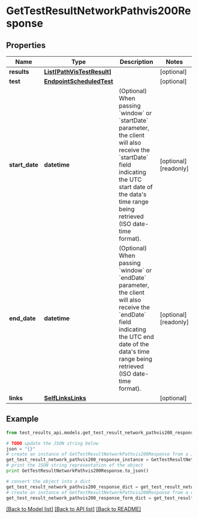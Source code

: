# GetTestResultNetworkPathvis200Response


## Properties
Name | Type | Description | Notes
------------ | ------------- | ------------- | -------------
**results** | [**List[PathVisTestResult]**](PathVisTestResult.md) |  | [optional] 
**test** | [**EndpointScheduledTest**](EndpointScheduledTest.md) |  | [optional] 
**start_date** | **datetime** | (Optional) When passing &#x60;window&#x60; or &#x60;startDate&#x60; parameter,  the client will also receive the &#x60;startDate&#x60; field indicating the UTC start date of the data&#39;s time range being retrieved  (ISO date-time format). | [optional] [readonly] 
**end_date** | **datetime** | (Optional) When passing &#x60;window&#x60; or &#x60;endDate&#x60; parameter,  the client will also receive the &#x60;endDate&#x60; field indicating the UTC end date of the data&#39;s time range being retrieved  (ISO date-time format). | [optional] [readonly] 
**links** | [**SelfLinksLinks**](SelfLinksLinks.md) |  | [optional] 

## Example

```python
from test_results_api.models.get_test_result_network_pathvis200_response import GetTestResultNetworkPathvis200Response

# TODO update the JSON string below
json = "{}"
# create an instance of GetTestResultNetworkPathvis200Response from a JSON string
get_test_result_network_pathvis200_response_instance = GetTestResultNetworkPathvis200Response.from_json(json)
# print the JSON string representation of the object
print GetTestResultNetworkPathvis200Response.to_json()

# convert the object into a dict
get_test_result_network_pathvis200_response_dict = get_test_result_network_pathvis200_response_instance.to_dict()
# create an instance of GetTestResultNetworkPathvis200Response from a dict
get_test_result_network_pathvis200_response_form_dict = get_test_result_network_pathvis200_response.from_dict(get_test_result_network_pathvis200_response_dict)
```
[[Back to Model list]](../README.md#documentation-for-models) [[Back to API list]](../README.md#documentation-for-api-endpoints) [[Back to README]](../README.md)



